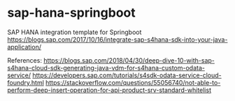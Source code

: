 # sap-hana-springboot
SAP HANA integration template for Springboot
https://blogs.sap.com/2017/10/16/integrate-sap-s4hana-sdk-into-your-java-application/

References:
https://blogs.sap.com/2018/04/30/deep-dive-10-with-sap-s4hana-cloud-sdk-generating-java-vdm-for-s4hana-custom-odata-service/
https://developers.sap.com/tutorials/s4sdk-odata-service-cloud-foundry.html
https://stackoverflow.com/questions/55056740/not-able-to-perform-deep-insert-operation-for-api-product-srv-standard-whitelist
